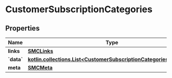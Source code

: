 
# CustomerSubscriptionCategories

## Properties
| Name | Type | Description | Notes |
| ------------ | ------------- | ------------- | ------------- |
| **links** | [**SMCLinks**](SMCLinks.md) |  |  [optional] |
| **&#x60;data&#x60;** | [**kotlin.collections.List&lt;CustomerSubscriptionCategoriesDataInner&gt;**](CustomerSubscriptionCategoriesDataInner.md) |  |  [optional] |
| **meta** | [**SMCMeta**](SMCMeta.md) |  |  [optional] |



